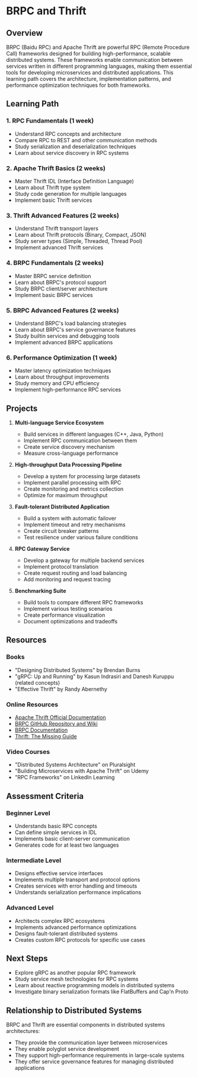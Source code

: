 # BRPC and Thrift

## Overview
BRPC (Baidu RPC) and Apache Thrift are powerful RPC (Remote Procedure Call) frameworks designed for building high-performance, scalable distributed systems. These frameworks enable communication between services written in different programming languages, making them essential tools for developing microservices and distributed applications. This learning path covers the architecture, implementation patterns, and performance optimization techniques for both frameworks.

## Learning Path

### 1. RPC Fundamentals (1 week)
- Understand RPC concepts and architecture
- Compare RPC to REST and other communication methods
- Study serialization and deserialization techniques
- Learn about service discovery in RPC systems

### 2. Apache Thrift Basics (2 weeks)
- Master Thrift IDL (Interface Definition Language)
- Learn about Thrift type system
- Study code generation for multiple languages
- Implement basic Thrift services

### 3. Thrift Advanced Features (2 weeks)
- Understand Thrift transport layers
- Learn about Thrift protocols (Binary, Compact, JSON)
- Study server types (Simple, Threaded, Thread Pool)
- Implement advanced Thrift services

### 4. BRPC Fundamentals (2 weeks)
- Master BRPC service definition
- Learn about BRPC's protocol support
- Study BRPC client/server architecture
- Implement basic BRPC services

### 5. BRPC Advanced Features (2 weeks)
- Understand BRPC's load balancing strategies
- Learn about BRPC's service governance features
- Study builtin services and debugging tools
- Implement advanced BRPC applications

### 6. Performance Optimization (1 week)
- Master latency optimization techniques
- Learn about throughput improvements
- Study memory and CPU efficiency
- Implement high-performance RPC services

## Projects

1. **Multi-language Service Ecosystem**
   - Build services in different languages (C++, Java, Python)
   - Implement RPC communication between them
   - Create service discovery mechanism
   - Measure cross-language performance

2. **High-throughput Data Processing Pipeline**
   - Develop a system for processing large datasets
   - Implement parallel processing with RPC
   - Create monitoring and metrics collection
   - Optimize for maximum throughput

3. **Fault-tolerant Distributed Application**
   - Build a system with automatic failover
   - Implement timeout and retry mechanisms
   - Create circuit breaker patterns
   - Test resilience under various failure conditions

4. **RPC Gateway Service**
   - Develop a gateway for multiple backend services
   - Implement protocol translation
   - Create request routing and load balancing
   - Add monitoring and request tracing

5. **Benchmarking Suite**
   - Build tools to compare different RPC frameworks
   - Implement various testing scenarios
   - Create performance visualization
   - Document optimizations and tradeoffs

## Resources

### Books
- "Designing Distributed Systems" by Brendan Burns
- "gRPC: Up and Running" by Kasun Indrasiri and Danesh Kuruppu (related concepts)
- "Effective Thrift" by Randy Abernethy

### Online Resources
- [Apache Thrift Official Documentation](https://thrift.apache.org/docs/)
- [BRPC GitHub Repository and Wiki](https://github.com/apache/incubator-brpc)
- [BRPC Documentation](https://brpc.apache.org/)
- [Thrift: The Missing Guide](http://diwakergupta.github.io/thrift-missing-guide/)

### Video Courses
- "Distributed Systems Architecture" on Pluralsight
- "Building Microservices with Apache Thrift" on Udemy
- "RPC Frameworks" on LinkedIn Learning

## Assessment Criteria

### Beginner Level
- Understands basic RPC concepts
- Can define simple services in IDL
- Implements basic client-server communication
- Generates code for at least two languages

### Intermediate Level
- Designs effective service interfaces
- Implements multiple transport and protocol options
- Creates services with error handling and timeouts
- Understands serialization performance implications

### Advanced Level
- Architects complex RPC ecosystems
- Implements advanced performance optimizations
- Designs fault-tolerant distributed systems
- Creates custom RPC protocols for specific use cases

## Next Steps
- Explore gRPC as another popular RPC framework
- Study service mesh technologies for RPC systems
- Learn about reactive programming models in distributed systems
- Investigate binary serialization formats like FlatBuffers and Cap'n Proto

## Relationship to Distributed Systems

BRPC and Thrift are essential components in distributed systems architectures:
- They provide the communication layer between microservices
- They enable polyglot service development
- They support high-performance requirements in large-scale systems
- They offer service governance features for managing distributed applications
